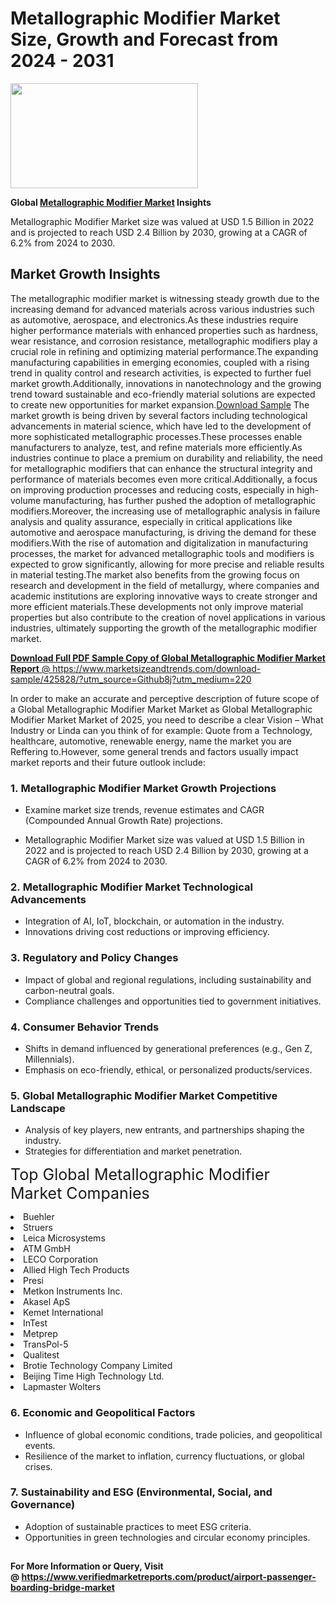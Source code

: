<H1>Metallographic Modifier Market Size, Growth and Forecast from 2024 - 2031</H1><img class="aligncenter size-medium wp-image-584254" src="https://thirdeyenews.in/wp-content/uploads/2024/09/Global-Market-Research-300x168.jpeg" alt="" width="300" height="168" /><p><strong>Global&nbsp;<a href="https://www.marketsizeandtrends.com/download-sample/425828/?utm_source=Github8j?utm_medium=220">Metallographic Modifier Market</a> Insights</strong></p><p>Metallographic Modifier Market size was valued at USD 1.5 Billion in 2022 and is projected to reach USD 2.4 Billion by 2030, growing at a CAGR of 6.2% from 2024 to 2030.</p><p><h2>Market Growth Insights</h2> The metallographic modifier market is witnessing steady growth due to the increasing demand for advanced materials across various industries such as automotive, aerospace, and electronics.As these industries require higher performance materials with enhanced properties such as hardness, wear resistance, and corrosion resistance, metallographic modifiers play a crucial role in refining and optimizing material performance.The expanding manufacturing capabilities in emerging economies, coupled with a rising trend in quality control and research activities, is expected to further fuel market growth.Additionally, innovations in nanotechnology and the growing trend toward sustainable and eco-friendly material solutions are expected to create new opportunities for market expansion.<a href="sample_link">Download Sample</a> The market growth is being driven by several factors including technological advancements in material science, which have led to the development of more sophisticated metallographic processes.These processes enable manufacturers to analyze, test, and refine materials more efficiently.As industries continue to place a premium on durability and reliability, the need for metallographic modifiers that can enhance the structural integrity and performance of materials becomes even more critical.Additionally, a focus on improving production processes and reducing costs, especially in high-volume manufacturing, has further pushed the adoption of metallographic modifiers.Moreover, the increasing use of metallographic analysis in failure analysis and quality assurance, especially in critical applications like automotive and aerospace manufacturing, is driving the demand for these modifiers.With the rise of automation and digitalization in manufacturing processes, the market for advanced metallographic tools and modifiers is expected to grow significantly, allowing for more precise and reliable results in material testing.The market also benefits from the growing focus on research and development in the field of metallurgy, where companies and academic institutions are exploring innovative ways to create stronger and more efficient materials.These developments not only improve material properties but also contribute to the creation of novel applications in various industries, ultimately supporting the growth of the metallographic modifier market.<a href="more_info_link"></p><p><span class=""><strong>Download Full PDF Sample Copy of Global Metallographic Modifier Market Report</strong> @ <a href="https://www.marketsizeandtrends.com/download-sample/425828/?utm_source=Github8j?utm_medium=220" target="_blank">https://www.marketsizeandtrends.com/download-sample/425828/?utm_source=Github8j?utm_medium=220</a></span></p><p>In order to make an accurate and perceptive description of future scope of a Global&nbsp;Metallographic Modifier Market Market as Global&nbsp;Metallographic Modifier Market Market of 2025, you need to describe a clear Vision &ndash; What Industry or Linda can you think of for example: Quote from a Technology, healthcare, automotive, renewable energy, name the market you are Reffering to.However, some general trends and factors usually impact market reports and their future outlook include:</p><h3>1.&nbsp;<strong>Metallographic Modifier Market Growth Projections</strong></h3><ul><li>Examine market size trends, revenue estimates and CAGR (Compounded Annual Growth Rate) projections.</li><li><p>Metallographic Modifier Market size was valued at USD 1.5 Billion in 2022 and is projected to reach USD 2.4 Billion by 2030, growing at a CAGR of 6.2% from 2024 to 2030.</p></li></ul><h3>2.&nbsp;<strong>Metallographic Modifier Market Technological Advancements</strong></h3><ul><li>Integration of AI, IoT, blockchain, or automation in the industry.</li><li>Innovations driving cost reductions or improving efficiency.</li></ul><h3>3.&nbsp;<strong>Regulatory and Policy Changes</strong></h3><ul><li>Impact of global and regional regulations, including sustainability and carbon-neutral goals.</li><li>Compliance challenges and opportunities tied to government initiatives.</li></ul><h3>4.&nbsp;<strong>Consumer Behavior Trends</strong></h3><ul><li>Shifts in demand influenced by generational preferences (e.g., Gen Z, Millennials).</li><li>Emphasis on eco-friendly, ethical, or personalized products/services.</li></ul><h3>5.&nbsp;<strong>Global Metallographic Modifier Market Competitive Landscape</strong></h3><ul><li>Analysis of key players, new entrants, and partnerships shaping the industry.</li><li>Strategies for differentiation and market penetration.</li></ul><p data-pm-slice="1 1 []"><span style="color: inherit; font-family: inherit; font-size: 25px;">Top Global Metallographic Modifier Market Companies</span></p><div class="" data-test-id=""><p><li>Buehler</li><li> Struers</li><li> Leica Microsystems</li><li> ATM GmbH</li><li> LECO Corporation</li><li> Allied High Tech Products</li><li> Presi</li><li> Metkon Instruments Inc.</li><li> Akasel ApS</li><li> Kemet International</li><li> InTest</li><li> Metprep</li><li> TransPol-5</li><li> Qualitest</li><li> Brotie Technology Company Limited</li><li> Beijing Time High Technology Ltd.</li><li> Lapmaster Wolters</li></p></div><h3>6.&nbsp;<strong>Economic and Geopolitical Factors</strong></h3><ul><li>Influence of global economic conditions, trade policies, and geopolitical events.</li><li>Resilience of the market to inflation, currency fluctuations, or global crises.</li></ul><h3>7.&nbsp;<strong>Sustainability and ESG (Environmental, Social, and Governance)</strong></h3><ul><li>Adoption of sustainable practices to meet ESG criteria.</li><li>Opportunities in green technologies and circular economy principles.</li></ul><h2><strong style="font-size: 14px;">For More Information or Query, Visit @&nbsp;</strong><a style="background-color: #ffffff; font-size: 14px;" href="https://www.marketsizeandtrends.com/report/metallographic-modifier-market/" target="_blank">https://www.verifiedmarketreports.com/product/airport-passenger-boarding-bridge-market</a></h2>